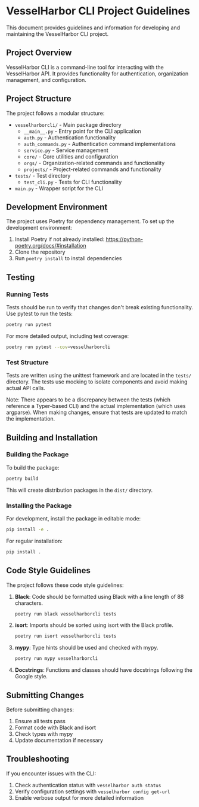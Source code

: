 # VesselHarbor CLI Project Guidelines

This document provides guidelines and information for developing and maintaining the VesselHarbor CLI project.

## Project Overview

VesselHarbor CLI is a command-line tool for interacting with the VesselHarbor API. It provides functionality for authentication, organization management, and configuration.

## Project Structure

The project follows a modular structure:

- `vesselharborcli/` - Main package directory
  - `__main__.py` - Entry point for the CLI application
  - `auth.py` - Authentication functionality
  - `auth_commands.py` - Authentication command implementations
  - `service.py` - Service management
  - `core/` - Core utilities and configuration
  - `orgs/` - Organization-related commands and functionality
  - `projects/` - Project-related commands and functionality
- `tests/` - Test directory
  - `test_cli.py` - Tests for CLI functionality
- `main.py` - Wrapper script for the CLI

## Development Environment

The project uses Poetry for dependency management. To set up the development environment:

1. Install Poetry if not already installed: https://python-poetry.org/docs/#installation
2. Clone the repository
3. Run `poetry install` to install dependencies

## Testing

### Running Tests

Tests should be run to verify that changes don't break existing functionality. Use pytest to run the tests:

```bash
poetry run pytest
```

For more detailed output, including test coverage:

```bash
poetry run pytest --cov=vesselharborcli
```

### Test Structure

Tests are written using the unittest framework and are located in the `tests/` directory. The tests use mocking to isolate components and avoid making actual API calls.

Note: There appears to be a discrepancy between the tests (which reference a Typer-based CLI) and the actual implementation (which uses argparse). When making changes, ensure that tests are updated to match the implementation.

## Building and Installation

### Building the Package

To build the package:

```bash
poetry build
```

This will create distribution packages in the `dist/` directory.

### Installing the Package

For development, install the package in editable mode:

```bash
pip install -e .
```

For regular installation:

```bash
pip install .
```

## Code Style Guidelines

The project follows these code style guidelines:

1. **Black**: Code should be formatted using Black with a line length of 88 characters.
   ```bash
   poetry run black vesselharborcli tests
   ```

2. **isort**: Imports should be sorted using isort with the Black profile.
   ```bash
   poetry run isort vesselharborcli tests
   ```

3. **mypy**: Type hints should be used and checked with mypy.
   ```bash
   poetry run mypy vesselharborcli
   ```

4. **Docstrings**: Functions and classes should have docstrings following the Google style.

## Submitting Changes

Before submitting changes:

1. Ensure all tests pass
2. Format code with Black and isort
3. Check types with mypy
4. Update documentation if necessary

## Troubleshooting

If you encounter issues with the CLI:

1. Check authentication status with `vesselharbor auth status`
2. Verify configuration settings with `vesselharbor config get-url`
3. Enable verbose output for more detailed information
